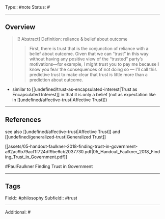 Type:: #note
Status: #
___
## Overview

>[! Abstract] Definition: reliance & belief about outcome
> >First, there is trust that is the conjunction of reliance with a belief about outcome. Given that we can “trust” in this way without having any positive view of the “trusted” party’s motivations—for example, I might trust you to pay me because I know you fear the consequences of not doing so — I’ll call this predictive trust to make clear that trust is little more than a prediction about outcome.

- similar to [[undefined/trust-as-encapsulated-interest|Trust as Encapsulated Interest]] in that it is only a belief (not as expectation like in [[undefined/affective-trust|Affective Trust]])

___
## References

see also [[undefined/affective-trust|Affective Trust]] and [[undefined/generalized-trust|Generalized Trust]]

[[assets/05-handout-faulkner-2018-finding-trust-in-government-a62ac9b79acf1f724df9be6cb2037730.pdf|05_Handout_Faulkner_2018_Finding_Trust_in_Government.pdf]]

#PaulFaulkner Finding Trust in Government

___
## Tags

Field:: #philosophy 
Subfield:: #trust
___
Additional: #